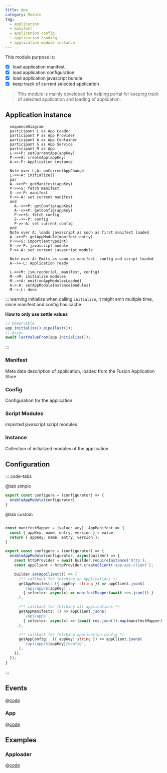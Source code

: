 ```yaml
---
title: App
category: Module
tag:
  - application
  - manifest
  - application config
  - application loading
  - application module instance
---
```


<ModuleBadge module="module-app" />

This module purpose is:
- [x] load application manifest.
- [x] load application configuration.
- [x] load application javascript bundle.
- [x] keep track of current selected application

> This module is mainly developed for helping portal for keeping track of selected application and loading of application.

## Application instance

```mermaid
  sequenceDiagram
  participant L as App Loader
  participant P as App Provider
  participant A as App Container
  participant S as App Service
  participant M as App
  L->>+P: setCurrentApp(appKey)
  P->>+A: createApp(appKey)
  A->>-P: Application instance

  Note over L,A: onCurrentAppChange
  L->>+A: initialize()
  par
  A-->>+P: getManifest(appKey)
  P->>+S: fetch manifest
  S-->>-P: manifest
  P->>-A: set current manifest
  and
    A-->>+P: getConfig(appKey)
    A-->>+P: getConfig(appKey)
    P->>+S: fetch config
    S-->>-P: config
    P->>-A: set current config
  end
  Note over A: loads javascript as soon as first manifest loaded
  A-->>+P: getAppModule(manifest.entry)
  P->>+S: import(entrypoint)
  S-->>-P: javascript module
  P->>-A: set current javascript module

  Note over A: Emits as soon as manifest, config and script loaded
  A-->>-L: Application ready

  L->>+M: jsm.render(el, manifest, config)
  M-->M: initialize modules
  M-->+A: emit(onAppModulesLoaded)
  A->-A: setAppModuleInstance(modules)
  M-->-L: done
```

::: warning Initialize
when calling `initialize`, it might emit multiple time, since manifest and config has cache.

__How to only use settle values__
```ts
// Observable
app.initialize().pipe(last());
// Async
await lastValueFrom(app.initialize());
```
:::

### Manifest

Meta data description of application, loaded from the Fusion Application Store

### Config
Configuration for the application


### Script Modules

imported javascript script modules

### Instance

Collection of initialized modules of the application

## Configuration

::: code-tabs

@tab simple

```ts
export const configure = (configurator) => {
  enableAppModule(configurator);
}
```

@tab custom

```ts

const manifestMapper = (value: any): AppManifest => {
  const { appKey, name, entry, version } = value;
  return { appKey, name, entry, version };
}

export const configure = (configurator) => {
  enableAppModule(configurator, async(builder) => {
    const httpProvider = await builder.requireInstance('http');
    const appClient = httpProvider.createClient('app-api-client');

    builder.setAppClient(() => {
      /** callback for fetching an applications */
      getAppManifest: ({ appKey: string }) => appClient.json$(
        `/api/app/${appKey}`,
        { selector: async(x) => manifestMapper(await res.json()) }
      ),

      /** callback for fetching all applications */
      getAppManifests: () => appClient.json$(
        `/api/apps`,
        { selector: async(x) => (await res.json()).map(manifestMapper) }
      ),

      /** callback for fetching application config */
      getAppConfig:  ({ appKey: string }) => appClient.json$(
        `/api/app/${appKey}/config`,
      ),
    });
  });
}
```
:::

## Events

@[code](@packages/modules/app/src/events.ts)

### App

@[code](@packages/modules/app/src/app/events.ts)

## Examples

### Apploader

@[code](@packages/cli/src/bin/dev-portal/AppLoader.tsx)

